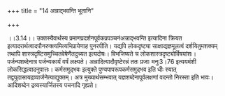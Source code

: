 +++
title = "14 अन्नाद्भवन्ति भूतानि"

+++
  
  
।।3.14।। उक्तस्यैवार्थस्य प्रमाणप्रदर्शनपूर्वकप्रपञ्चनंअन्नाद्भवन्ति
इत्यादिना क्रियत इत्यादरार्थत्वादपौनरुक्त्यमित्यभिप्रायेणाह पुनरपीति।
यद्यपि लोकदृष्ट्या साक्षाद्यज्ञमूलत्वं दर्शयितुमशक्यम् तथापि
शास्त्रदृष्टिसमुच्चितवेषेणैतदुच्यत इत्यदोषः। विभजिष्यते च
लोकशास्त्रदृष्ट्योर्विषयांशः। पर्जन्यशब्देनात्र पर्जन्यकार्यं वर्षं
लक्ष्यते। अन्नादित्यादौवृष्टेरन्नं ततः प्रजाः मनुः3।76 इत्ययमंशी
लोकसिद्धत्वादनुपात्तः। कर्मसमुद्भवः इत्युक्ते पुण्यपापरूपकर्मसमुद्भव इति
धीः स्यात् तद्व्युदासायद्रव्यार्जनेत्याद्युक्तम्। अत्र मुख्यार्थसम्भवात्
यज्ञशब्देनापूर्वलक्षणां वदन्तो निरस्ता इति भावः। आदिशब्देन
द्रव्यस्यार्जितस्य पचनादि गृह्यते।  
  
